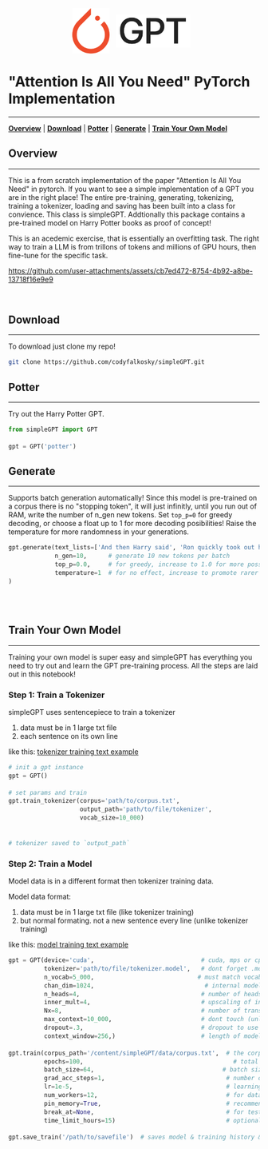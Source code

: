 <div align="center">
    <img src="./images/pytorch.png" width="75px" style="vertical-align: middle; padding-right: 10px"></img>
    <img src="./images/GPT.png" width="150px" style="vertical-align: middle; padding-right: 10px"></img>
    <!-- <img src="./images/plus.png" width="50px" style="vertical-align: middle;"></img> -->
</div>

# "Attention Is All You Need" PyTorch Implementation
***

[**Overview**](#1)
| [**Download**](#2)
| [**Potter**](#3)
| [**Generate**](#4)
| [**Train Your Own Model**](#5)
<div id='1'></div>

## Overview
***
This is a from scratch implementation of the paper "Attention Is All You Need" in pytorch.  If you want to see a simple implementation of a GPT you are in the right place!  The entire pre-training, generating, tokenizing, training a tokenizer, loading and saving has been built into a class for convience.  This class is simpleGPT.  Addtionally this package contains a pre-trained model on Harry Potter books as proof of concept!  

This is an acedemic exercise, that is essentially an overfitting task.  The right way to train a LLM is from trillons of tokens and millions of GPU hours, then fine-tune for the specific task.

https://github.com/user-attachments/assets/cb7ed472-8754-4b92-a8be-13718f16e9e9

<div align="center">
    <!-- <video src='https://storage.googleapis.com/codyfalkosky_public/weights/potter_gen.mp4' width=800 autoplay loop title='actual model output from this model!'> </video> -->
</div>

<br>
<div id='2'></div>

## Download
***
To download just clone my repo!

```bash
git clone https://github.com/codyfalkosky/simpleGPT.git
```

<div id='3'></div>

## Potter
***
Try out the Harry Potter GPT.

```python
from simpleGPT import GPT

gpt = GPT('potter') 

```

<div id='4'></div>

## Generate
***
Supports batch generation automatically!  Since this model is pre-trained on a corpus there is no "stopping token", it will just infinitly, until you run out of RAM, write the number of n_gen new tokens.  Set `top_p=0` for greedy decoding, or choose a float up to 1 for more decoding posibilities!  Raise the temperature for more randomness in your generations.

```python
gpt.generate(text_lists=['And then Harry said', 'Ron quickly took out his wand', 'Hermione knew'],
             n_gen=10,      # generate 10 new tokens per batch
             top_p=0.0,     # for greedy, increase to 1.0 for more possibilities!
             temperature=1  # for no effect, increase to promote rarer word choice
)

```

<div id='5'></div>
<br><br>

<div id='4'></div>

## Train Your Own Model
***
Training your own model is super easy and simpleGPT has everything you need to try out and learn the GPT pre-training process.  All the steps are laid out in this notebook!

### Step 1: Train a Tokenizer

simpleGPT uses sentencepiece to train a tokenizer
1. data must be in 1 large txt file
2. each sentence on its own line

like this: [tokenizer training text example](https://raw.githubusercontent.com/codyfalkosky/simpleGPT/main/data/corpus_line.txt)

```python
# init a gpt instance
gpt = GPT()

# set params and train
gpt.train_tokenizer(corpus='path/to/corpus.txt',
                    output_path='path/to/file/tokenizer',
                    vocab_size=10_000)


# tokenizer saved to `output_path`
```
### Step 2: Train a Model

Model data is in a different format then tokenizer training data.

Model data format:
1. data must be in 1 large txt file (like tokenizer training)
2. but normal formating. not a new sentence every line (unlike tokenizer training)

like this: [model training text example](https://raw.githubusercontent.com/codyfalkosky/simpleGPT/main/data/corpus.txt)

```python
gpt = GPT(device='cuda',                              # cuda, mps or cpu
          tokenizer='path/to/file/tokenizer.model',   # dont forget .model!
          n_vocab=5_000,                             # must match vocab_size from tokenizer
          chan_dim=1024,                               # internal model channel depth
          n_heads=4,                                  # number of heads per transformer block
          inner_mult=4,                               # upscaling of internal layer in FeedForward
          Nx=8,                                       # number of transformer layers
          max_context=10_000,                         # dont touch (unless your context is > 10,000
          dropout=.3,                                 # dropout to use for training
          context_window=256,)                        # length of model context window

gpt.train(corpus_path='/content/simpleGPT/data/corpus.txt',  # the corpus
          epochs=100,                                          # total training epochs
          batch_size=64,                                    # batch size
          grad_acc_steps=1,                                  # number of gradent accumulation steps
          lr=1e-5,                                           # learning rate
          num_workers=12,                                    # for dataloading, 12 is good for A100
          pin_memory=True,                                   # recommended True for GPU 
          break_at=None,                                     # for testing params! stop at break_at steps
          time_limit_hours=15)                               # optional for colab timeouts

gpt.save_train('/path/to/savefile')  # saves model & training history & params

```


